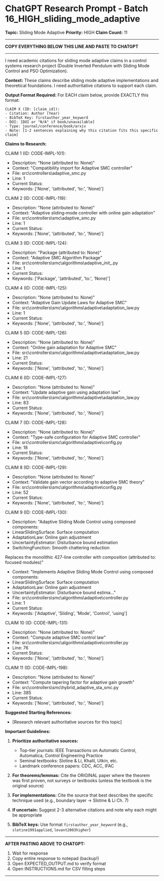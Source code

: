 # ChatGPT Research Prompt - Batch 16_HIGH_sliding_mode_adaptive

**Topic:** Sliding Mode Adaptive
**Priority:** HIGH
**Claim Count:** 11

---

**COPY EVERYTHING BELOW THIS LINE AND PASTE TO CHATGPT**

---

I need academic citations for sliding mode adaptive claims in a control systems research project (Double Inverted Pendulum with Sliding Mode Control and PSO Optimization).

**Context:** These claims describe sliding mode adaptive implementations and theoretical foundations. I need authoritative citations to support each claim.

**Output Format Required:**
For EACH claim below, provide EXACTLY this format:

```
CLAIM X (ID: [claim_id]):
- Citation: Author (Year)
- BibTeX Key: firstauthor_year_keyword
- DOI: [DOI or "N/A" if book/unavailable]
- Type: journal/conference/book/arxiv
- Note: [1-2 sentences explaining why this citation fits this specific claim]
```

**Claims to Research:**


CLAIM 1 (ID: CODE-IMPL-101):
- Description: "None (attributed to: None)"
- Context: "Compatibility import for Adaptive SMC controller"
- File: src\controllers\adaptive_smc.py
- Line: 1
- Current Status: 
- Keywords: ['None', '(attributed', 'to:', 'None)']


CLAIM 2 (ID: CODE-IMPL-119):
- Description: "None (attributed to: None)"
- Context: "Adaptive sliding‑mode controller with online gain adaptation"
- File: src\controllers\smc\adaptive_smc.py
- Line: 1
- Current Status: 
- Keywords: ['None', '(attributed', 'to:', 'None)']


CLAIM 3 (ID: CODE-IMPL-124):
- Description: "Package (attributed to: None)"
- Context: "Adaptive SMC Algorithm Package"
- File: src\controllers\smc\algorithms\adaptive\__init__.py
- Line: 1
- Current Status: 
- Keywords: ['Package', '(attributed', 'to:', 'None)']


CLAIM 4 (ID: CODE-IMPL-125):
- Description: "None (attributed to: None)"
- Context: "Adaptive Gain Update Laws for Adaptive SMC"
- File: src\controllers\smc\algorithms\adaptive\adaptation_law.py
- Line: 1
- Current Status: 
- Keywords: ['None', '(attributed', 'to:', 'None)']


CLAIM 5 (ID: CODE-IMPL-126):
- Description: "None (attributed to: None)"
- Context: "Online gain adaptation for Adaptive SMC"
- File: src\controllers\smc\algorithms\adaptive\adaptation_law.py
- Line: 21
- Current Status: 
- Keywords: ['None', '(attributed', 'to:', 'None)']


CLAIM 6 (ID: CODE-IMPL-127):
- Description: "None (attributed to: None)"
- Context: "Update adaptive gain using adaptation law"
- File: src\controllers\smc\algorithms\adaptive\adaptation_law.py
- Line: 83
- Current Status: 
- Keywords: ['None', '(attributed', 'to:', 'None)']


CLAIM 7 (ID: CODE-IMPL-128):
- Description: "None (attributed to: None)"
- Context: "Type-safe configuration for Adaptive SMC controller"
- File: src\controllers\smc\algorithms\adaptive\config.py
- Line: 18
- Current Status: 
- Keywords: ['None', '(attributed', 'to:', 'None)']


CLAIM 8 (ID: CODE-IMPL-129):
- Description: "None (attributed to: None)"
- Context: "Validate gain vector according to adaptive SMC theory"
- File: src\controllers\smc\algorithms\adaptive\config.py
- Line: 52
- Current Status: 
- Keywords: ['None', '(attributed', 'to:', 'None)']


CLAIM 9 (ID: CODE-IMPL-130):
- Description: "Adaptive Sliding Mode Control using composed components:
- LinearSlidingSurface: Surface computation
- AdaptationLaw: Online gain adjustment
- UncertaintyEstimator: Disturbance bound estimation
- SwitchingFunction: Smooth chattering reduction

Replaces the monolithic 427-line controller with composition (attributed to: focused modules)"
- Context: "Implements Adaptive Sliding Mode Control using composed components:
- LinearSlidingSurface: Surface computation
- AdaptationLaw: Online gain adjustment
- UncertaintyEstimator: Disturbance bound estima..."
- File: src\controllers\smc\algorithms\adaptive\controller.py
- Line: 1
- Current Status: 
- Keywords: ['Adaptive', 'Sliding', 'Mode', 'Control', 'using']


CLAIM 10 (ID: CODE-IMPL-131):
- Description: "None (attributed to: None)"
- Context: "Compute adaptive SMC control law"
- File: src\controllers\smc\algorithms\adaptive\controller.py
- Line: 76
- Current Status: 
- Keywords: ['None', '(attributed', 'to:', 'None)']


CLAIM 11 (ID: CODE-IMPL-198):
- Description: "None (attributed to: None)"
- Context: "Compute tapering factor for adaptive gain growth"
- File: src\controllers\smc\hybrid_adaptive_sta_smc.py
- Line: 385
- Current Status: 
- Keywords: ['None', '(attributed', 'to:', 'None)']



**Suggested Starting References:**
- [Research relevant authoritative sources for this topic]


**Important Guidelines:**
1. **Prioritize authoritative sources:**
   - Top-tier journals: IEEE Transactions on Automatic Control, Automatica, Control Engineering Practice
   - Seminal textbooks: Slotine & Li, Khalil, Utkin, etc.
   - Landmark conference papers: CDC, ACC, IFAC

2. **For theorems/lemmas:** Cite the ORIGINAL paper where the theorem was first proven, not surveys or textbooks (unless the textbook is the original source)

3. **For implementations:** Cite the source that best describes the specific technique used (e.g., boundary layer → Slotine & Li Ch. 7)

4. **If uncertain:** Suggest 2-3 alternative citations and note why each might be appropriate

5. **BibTeX keys:** Use format `firstauthor_year_keyword` (e.g., `slotine1991applied`, `levant2003higher`)

---

**AFTER PASTING ABOVE TO CHATGPT:**
1. Wait for response
2. Copy entire response to notepad (backup!)
3. Open EXPECTED_OUTPUT.md to verify format
4. Open INSTRUCTIONS.md for CSV filling steps

---
